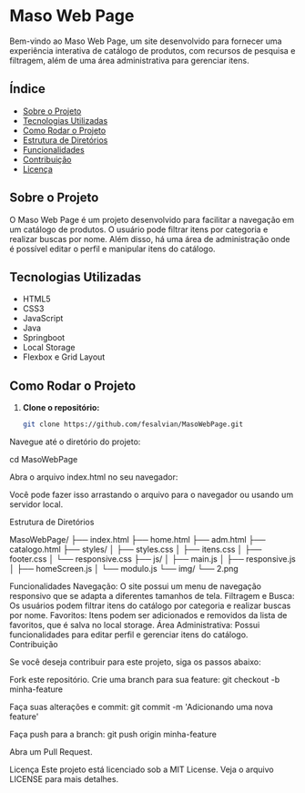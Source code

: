 # Maso Web Page

Bem-vindo ao Maso Web Page, um site desenvolvido para fornecer uma experiência interativa de catálogo de produtos, com recursos de pesquisa e filtragem, além de uma área administrativa para gerenciar itens.

## Índice

- [Sobre o Projeto](#sobre-o-projeto)
- [Tecnologias Utilizadas](#tecnologias-utilizadas)
- [Como Rodar o Projeto](#como-rodar-o-projeto)
- [Estrutura de Diretórios](#estrutura-de-diretórios)
- [Funcionalidades](#funcionalidades)
- [Contribuição](#contribuição)
- [Licença](#licença)

## Sobre o Projeto

O Maso Web Page é um projeto desenvolvido para facilitar a navegação em um catálogo de produtos. O usuário pode filtrar itens por categoria e realizar buscas por nome. Além disso, há uma área de administração onde é possível editar o perfil e manipular itens do catálogo.

## Tecnologias Utilizadas

- HTML5
- CSS3
- JavaScript
- Java
- Springboot
- Local Storage
- Flexbox e Grid Layout

## Como Rodar o Projeto

1. **Clone o repositório:**
   ```bash
   git clone https://github.com/fesalvian/MasoWebPage.git
Navegue até o diretório do projeto:

cd MasoWebPage


Abra o arquivo index.html no seu navegador:

Você pode fazer isso arrastando o arquivo para o navegador ou usando um servidor local.

Estrutura de Diretórios


MasoWebPage/
├── index.html
├── home.html
├── adm.html
├── catalogo.html
├── styles/
│   ├── styles.css
│   ├── itens.css
│   ├── footer.css
│   └── responsive.css
├── js/
│   ├── main.js
│   ├── responsive.js
│   ├── homeScreen.js
│   └── modulo.js
└── img/
    └── 2.png
    
Funcionalidades
Navegação: O site possui um menu de navegação responsivo que se adapta a diferentes tamanhos de tela.
Filtragem e Busca: Os usuários podem filtrar itens do catálogo por categoria e realizar buscas por nome.
Favoritos: Itens podem ser adicionados e removidos da lista de favoritos, que é salva no local storage.
Área Administrativa: Possui funcionalidades para editar perfil e gerenciar itens do catálogo.
Contribuição

Se você deseja contribuir para este projeto, siga os passos abaixo:

Fork este repositório.
Crie uma branch para sua feature:
git checkout -b minha-feature

Faça suas alterações e commit:
git commit -m 'Adicionando uma nova feature'

Faça push para a branch:
git push origin minha-feature

Abra um Pull Request.

Licença
Este projeto está licenciado sob a MIT License. Veja o arquivo LICENSE para mais detalhes.










